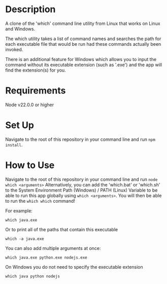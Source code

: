 # Description
A clone of the 'which' command line utility from Linux that works on Linux and Windows.

The which utility takes a list of command names and searches the path for each executable file that would be run had these commands actually been invoked.

There is an additional feature for Windows which allows you to input the command without its executable extension (such as '.exe') and the app will find the extension(s) for you.

# Requirements
Node v22.0.0 or higher

# Set Up
Navigate to the root of this repository in your command line and run `npm install`.

# How to Use
Navigate to the root of this repository in your command line and run `node which <arguments>`
Alternatively, you can add the 'which.bat' or 'which.sh' to the System Environment Path (Windows) / PATH (Linux) Variable to be able to run this app globally using `which <arguments>`. You will then be able to run the `which which` command!

For example:
```
which java.exe
```

Or to print all of the paths that contain this executable
```
which -a java.exe
```

You can also add multiple arguments at once:
```
which java.exe python.exe nodejs.exe
```

On Windows you do not need to specify the executable extension
```
which java python nodejs
```